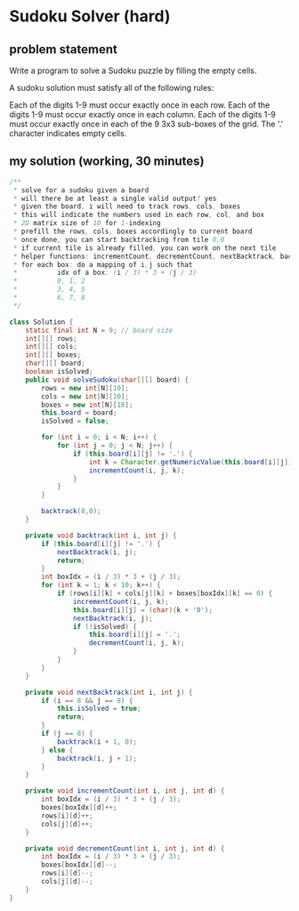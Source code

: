 # Sudoku Solver (hard)

## problem statement

Write a program to solve a Sudoku puzzle by filling the empty cells.

A sudoku solution must satisfy all of the following rules:

Each of the digits 1-9 must occur exactly once in each row.
Each of the digits 1-9 must occur exactly once in each column.
Each of the digits 1-9 must occur exactly once in each of the 9 3x3 sub-boxes of the grid.
The '.' character indicates empty cells.

## my solution (working, 30 minutes)

```java
/**
 * solve for a sudoku given a board
 * will there be at least a single valid output? yes
 * given the board, i will need to track rows, cols, boxes
 * this will indicate the numbers used in each row, col, and box
 * 2D matrix size of 10 for 1-indexing
 * prefill the rows, cols, boxes accordingly to current board
 * once done, you can start backtracking from tile 0,0
 * if current tile is already filled, you can work on the next tile
 * helper functions: incrementCount, decrementCount, nextBacktrack, backtrack
 * for each box: do a mapping of i,j such that
 *          idx of a box: (i / 3) * 3 + (j / 3)
 *          0, 1, 2
 *          3, 4, 5
 *          6, 7, 8
 */

class Solution {
    static final int N = 9; // board size
    int[][] rows;
    int[][] cols;
    int[][] boxes;
    char[][] board;
    boolean isSolved;
    public void solveSudoku(char[][] board) {
        rows = new int[N][10];
        cols = new int[N][10];
        boxes = new int[N][10];
        this.board = board;
        isSolved = false;

        for (int i = 0; i < N; i++) {
            for (int j = 0; j < N; j++) {
                if (this.board[i][j] != '.') {
                    int k = Character.getNumericValue(this.board[i][j]);
                    incrementCount(i, j, k);
                }
            }
        }

        backtrack(0,0);
    }

    private void backtrack(int i, int j) {
        if (this.board[i][j] != '.') {
            nextBacktrack(i, j);
            return;
        }
        int boxIdx = (i / 3) * 3 + (j / 3);
        for (int k = 1; k < 10; k++) {
            if (rows[i][k] + cols[j][k] + boxes[boxIdx][k] == 0) {
                incrementCount(i, j, k);
                this.board[i][j] = (char)(k + '0');
                nextBacktrack(i, j);
                if (!isSolved) {
                    this.board[i][j] = '.';
                    decrementCount(i, j, k);
                }
            }
        }
    }

    private void nextBacktrack(int i, int j) {
        if (i == 8 && j == 8) {
            this.isSolved = true;
            return;
        }
        if (j == 8) {
            backtrack(i + 1, 0);
        } else {
            backtrack(i, j + 1);
        }
    }

    private void incrementCount(int i, int j, int d) {
        int boxIdx = (i / 3) * 3 + (j / 3);
        boxes[boxIdx][d]++;
        rows[i][d]++;
        cols[j][d]++;
    }

    private void decrementCount(int i, int j, int d) {
        int boxIdx = (i / 3) * 3 + (j / 3);
        boxes[boxIdx][d]--;
        rows[i][d]--;
        cols[j][d]--;
    }
}
```
